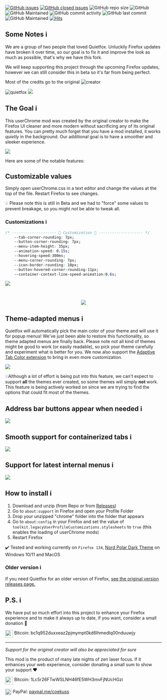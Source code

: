 [![GitHub issues](https://img.shields.io/github/issues/TheGITofTeo997/quietfoxReborn)](https://github.com/TheGITofTeo997/quietfoxReborn/issues)
[![GitHub closed issues](https://badgen.net/github/closed-issues/TheGITofTeo997/quietfoxReborn?color=green)](https://github.com/TheGITofTeo997/quietfoxReborn/issues?q=is%3Aissue+is%3Aclosed)
![GitHub repo size](https://img.shields.io/github/repo-size/TheGITofTeo997/quietfoxReborn)
![GitHub](https://img.shields.io/github/license/TheGITofTeo997/quietfoxReborn?color=blue)
![GitHub Maintained](https://img.shields.io/badge/Open%20Source-Yes-green)
![GitHub commit activity](https://img.shields.io/github/commit-activity/y/TheGITofTeo997/quietfoxReborn)
![GitHub last commit](https://img.shields.io/github/last-commit/TheGITofTeo997/quietfoxReborn)
![GitHub Maintained](https://img.shields.io/badge/maintained-yes-green)
[![Hits](https://hits.seeyoufarm.com/api/count/incr/badge.svg?url=https%3A%2F%2Fgithub.com%2FTheGITofTeo997%2FquietfoxReborn&count_bg=%2379C83D&title_bg=%23555555&icon=&icon_color=%23E7E7E7&title=hits&edge_flat=false)](https://hits.seeyoufarm.com)

## Some Notes ℹ️
We are a group of two people that loved Quietfox. Unluckily Firefox updates have broken it over time, so our goal is to fix it and improve the look as much as possible, that's why we have this fork. 

We will keep supporting this project through the upcoming Firefox updates, however we can still consider this in beta so it's far from being perfect.

Most of the credits go to the original ![creator](https://github.com/k-amryn)

![quietfox](https://github.com/TheGITofTeo997/quietfoxReborn/blob/master/images/logo.png)
![](https://github.com/TheGITofTeo997/quietfoxReborn/blob/master/images/main.gif)


## The Goal ℹ️
This userChrome mod was created by the original creator to make the Firefox UI cleaner and more modern without sacrificing any of its original features. You can pretty much forget that you have a mod installed, it works *quietly* in the background. Our additional goal is to have a smoother and sleeker experience.

![](https://github.com/TheGITofTeo997/quietfoxReborn/blob/master/images/smoothbar.gif)

Here are some of the notable features:


## Customizable values 
Simply open userChrome.css in a text editor and change the values at the top of the file. Restart Firefox to see changes.

💡 Please note this is still in Beta and we had to "force" some values to prevent breakage, so you might *not* be able to tweak all.

### Customizations ℹ️

```CSS
/* -------------------- 🎨 Customization 🎨 -------------------- */
    --tab-corner-rounding: 7px;
    --button-corner-rounding: 7px;
    --menu-item-height: 35px;
    --animation-speed: 0.15s;
    --hovering-speed:300ms;
    --menu-corner-rounding: 7px;
    --icon-border-rounding: 10px;
    --button-hovered-corner-rounding:11px;
    --container-context-line-speed-animation:0.6s;
```
![](https://github.com/TheGITofTeo997/quietfoxReborn/blob/master/images/bar.gif)

<br>

<p align="center">
    <img src="https://raw.githubusercontent.com/TheGITofTeo997/quietfoxReborn/master/images/context.jpg">
</p>

## Theme-adapted menus ℹ️
Quietfox will automatically pick the main color of your theme and will use it for popup menus! We've just been able to restore this functionality, so theme adapted menus are finally back. Please note not all kind of themes might be good to work (or easily readable), so pick your theme carefully and experiment what is better for you. We now also support the [Adaptive Tab Color extension](https://addons.mozilla.org/en-US/firefox/addon/adaptive-tab-bar-colour/) to bring in even more customization.

![](https://github.com/TheGITofTeo997/quietfoxReborn/blob/master/images/ta-menus.png)


💡Although a lot of effort is being put into this feature, we can't expect to support **all** the themes ever created, so some themes will simply **not** work. This feature is being actively worked on since we are trying to find the options that could fit most of the themes.

## Address bar buttons appear when needed ℹ️
![](https://github.com/TheGITofTeo997/quietfoxReborn/blob/master/images/buttons.gif)

## Smooth support for containerized tabs ℹ️
![](https://github.com/TheGITofTeo997/quietfoxReborn/blob/master/images/container.gif)

## Support for latest internal menus ℹ️
![](https://github.com/TheGITofTeo997/quietfoxReborn/blob/master/images/ext.gif)

## How to install ℹ️
1. Download and unzip (from Repo or from [Releases](https://github.com/TheGITofTeo997/quietfoxReborn/releases))
2. Go to `about:support` in Firefox and open your Profile Folder
3. Drop your unzipped "chrome" folder into the folder that appears
4. Go to `about:config` in your Firefox and set the value of `toolkit.legacyUserProfileCustomizations.stylesheets` to `true` (this enables the loading of userChrome mods)
5. Restart Firefox


✔️ Tested and working currently on `Firefox 134`, [Nord Polar Dark Theme](https://addons.mozilla.org/en-US/firefox/addon/nord-polar-night-theme/) on Windows 10/11 and MacOS


### Older version ℹ️
If you need Quietfox for an older version of Firefox, [see the original version releases page.](https://github.com/kamrynsite/quietfox/releases)


## P.S. ℹ️

We have put so much effort into this project to enhance your Firefox experience and to make it always up to date, if you want, consider a small donation 💖

<img align="top" width="25px" src="https://coekuss.com/quietfox/bitcoin.png"> Bitcoin: bc1q952duxxeaz2pjmympt0kd6lhmedlq00nduuwjy

---

*Support for the original creator will also be appreciated for sure*

This mod is the product of many late nights of zen laser focus. If it enhances your web experience, consider donating a small sum to show your support ❤

<img align="top" width="25px" src="https://coekuss.com/quietfox/bitcoin.png"> Bitcoin: 1Lc5r26FTwWSLNH46fE5WH3mvFjNUcHGzi

<img align="top" width="20px" src="https://coekuss.com/quietfox/paypal.png"> PayPal: [paypal.me/coekuss](https://paypal.me/coekuss)
